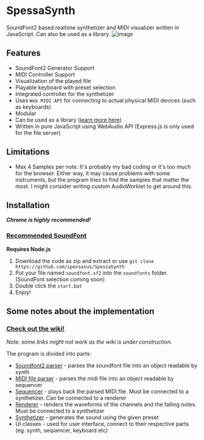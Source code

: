 # SpessaSynth
SoundFont2 based realtime synthetizer and MIDI visualizer written in JavaScript. Can also be used as a library.
![image](https://github.com/spessasus/SpessaSynth/assets/95608008/1beb1691-0454-47ec-826a-a603eed7dd5e)

## Features
- SoundFont2 Generator Support
- MIDI Controller Support
- Visualization of the played file
- Playable keyboard with preset selection
- Integrated controller for the synthetizer
- Uses `Web MIDI API` for connecting to actual physical MIDI devices (such as keyboards)
- Modular
- Can be used as a library ([learn more here](../../wiki/Home#simple-demo))
- Written in pure JavaScript using WebAudio API (Express.js is only used for the file server)

## Limitations
- Max 4 Samples per note. It's probably my bad coding or it's too much for the browser. Either way, it may cause problems with some instruments, but the program tries to find the samples that matter the most. I might consider writing custom AudioWorklet to get around this.

## Installation
***Chrome is highly recommended!***

### [Recommended SoundFont](https://musical-artifacts.com/artifacts/1176)

**Requires Node.js**
1. Download the code as zip and extract or use `git clone https://github.com/spessasus/SpessaSynth`
2. Put your file named `soundfont.sf2` into the `soundfonts` folder. (SoundFont selection coming soon)
3. Double click the `start.bat`
4. Enjoy!

## Some notes about the implementation
### [Check out the wiki!](../../wiki/Home)
*Note: some links might not work as the wiki is under construction.*

The program is divided into parts:
- [Soundfont2 parser](../../wiki/SoundFont2-Class) - parses the soundfont file into an object readable by synth
- [MIDI file parser](../../wiki/MIDI-Class) - parses the midi file into an object readable by sequencer
- [Sequencer](../../wiki/Sequencer-Class) - plays back the parsed MIDI file. Must be connected to a synthetizer. Can be connected to a renderer
- [Renderer](../../wiki/Renderer-Class) - renders the waveforms of the channels and the falling notes. Must be connected to a synthetizer
- [Synthetizer](../../wiki/Synthetizer-Class) - generates the sound using the given preset
- UI classes - used for user interface, connect to their respective parts (eg. synth, sequencer, keyboard etc)
